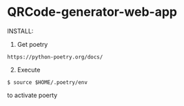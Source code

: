 # QRCode-generator-web-app

INSTALL:
1) Get poetry
```
https://python-poetry.org/docs/
```
2) Execute
```
$ source $HOME/.poetry/env
```
to activate poerty

